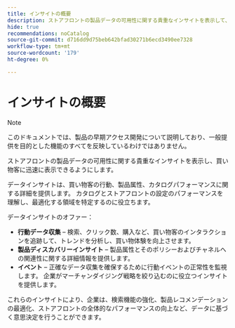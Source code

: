 ```yaml
---
title: インサイトの概要
description: ストアフロントの製品データの可用性に関する貴重なインサイトを表示して、買い物客に迅速に表示できるようにする方法を説明します。
hide: true
recommendations: noCatalog
source-git-commit: d716dd9d75beb642bfad30271b6ecd3490ee7328
workflow-type: tm+mt
source-wordcount: '179'
ht-degree: 0%

---
```


# インサイトの概要

>[!NOTE]
>
>このドキュメントでは、製品の早期アクセス開発について説明しており、一般提供を目的とした機能のすべてを反映しているわけではありません。

ストアフロントの製品データの可用性に関する貴重なインサイトを表示し、買い物客に迅速に表示できるようにします。

データインサイトは、買い物客の行動、製品属性、カタログパフォーマンスに関する詳細を提供します。 カタログとストアフロントの設定のパフォーマンスを理解し、最適化する領域を特定するのに役立ちます。

データインサイトのオファー：

- **行動データ収集** – 検索、クリック数、購入など、買い物客のインタラクションを追跡して、トレンドを分析し、買い物体験を向上させます。
- **製品ディスカバリーインサイト** – 製品属性とそのポリシーおよびチャネルへの関連性に関する詳細情報を提供します。
- **イベント** – 正確なデータ収集を確保するために行動イベントの正常性を監視します。 企業がマーチャンダイジング戦略を絞り込むのに役立つインサイトを提供します。

これらのインサイトにより、企業は、検索機能の強化、製品レコメンデーションの最適化、ストアフロントの全体的なパフォーマンスの向上など、データに基づく意思決定を行うことができます。&#x200B;
